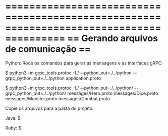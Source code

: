 ========================================================================================
==							Gerando arquivos de comunicação							  ==
========================================================================================

Python:
Rode os comandos para gerar as mensagens e as interfaces gRPC:

$ python3 -m grpc_tools.protoc -I./ --python_out=./../python --grpc_python_out=./../python application.proto

$ python3 -m grpc_tools.protoc -I./ --python_out=./../python/ --grpc_python_out=./../python/ messages/Hero.proto messages/Dice.proto messages/Monster.proto messages/Combat.proto

Copie os arquivos para a pasta do projeto.

Java:
$ 

Ruby:
$